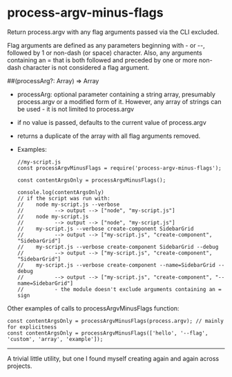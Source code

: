 # process-argv-minus-flags
Return process.argv with any flag arguments passed via the CLI excluded.

Flag arguments are defined as any parameters beginning with - or --, followed by 1 or non-dash (or space) character.
Also, any arguments containing an = that is both followed and preceded by one or more non-dash character is not considered a flag argument.

##(processArg?: Array<String>) => Array<String>
*   processArg: optional parameter containing a string array, presumably process.argv or a modified form of it. However, any array of strings can be used - it is not limited to process.argv
*   if no value is passed, defaults to the current value of process.argv
*   returns a duplicate of the array with all flag arguments removed.
*   Examples:


        //my-script.js
        const processArgvMinusFlags = require('process-argv-minus-flags');

        const contentArgsOnly = processArgvMinusFlags();

        console.log(contentArgsOnly)
        // if the script was run with:
        //    node my-script.js --verbose
        //          --> output --> ["node", "my-script.js"]
        //    node my-script.js
        //          --> output --> ["node", "my-script.js"]
        //    my-script.js --verbose create-component SidebarGrid
        //          --> output --> ["my-script.js", "create-component", "SidebarGrid"]
        //    my-script.js --verbose create-component SidebarGrid --debug
        //          --> output --> ["my-script.js", "create-component", "SidebarGrid"]
        //    my-script.js --verbose create-component --name=SidebarGrid --debug
        //          --> output --> ["my-script.js", "create-component", "--name=SidebarGrid"]
        //          - the module doesn't exclude arguments containing an = sign


Other examples of calls to processArgvMinusFlags function:

    const contentArgsOnly = processArgvMinusFlags(process.argv); // mainly for explicitness
    const contentArgsOnly = processArgvMinusFlags(['hello', '--flag', 'custom', 'array', 'example']); 


----

A trivial little utility, but one I found myself creating again and again across projects.
